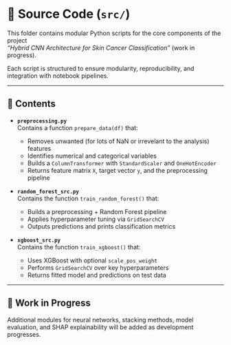 # 🧠 Source Code (`src/`)

This folder contains modular Python scripts for the core components of the project  
*“Hybrid CNN Architecture for Skin Cancer Classification”* (work in progress).

Each script is structured to ensure modularity, reproducibility, and integration with notebook pipelines.

---

## 📂 Contents

- **`preprocessing.py`**  
  Contains a function `prepare_data(df)` that:
  - Removes unwanted (for lots of NaN or irrevelant to the analysis) features 
  - Identifies numerical and categorical variables
  - Builds a `ColumnTransformer` with `StandardScaler` and `OneHotEncoder`
  - Returns feature matrix `X`, target vector `y`, and the preprocessing pipeline

- **`random_forest_src.py`**  
  Contains the function `train_random_forest()` that:
  - Builds a preprocessing + Random Forest pipeline
  - Applies hyperparameter tuning via `GridSearchCV`
  - Outputs predictions and prints classification metrics

- **`xgboost_src.py`**  
  Contains the function `train_xgboost()` that:
  - Uses XGBoost with optional `scale_pos_weight`
  - Performs `GridSearchCV` over key hyperparameters
  - Returns fitted model and predictions on test data

---

## 🚧 Work in Progress

Additional modules for neural networks, stacking methods, model evaluation, and SHAP explainability will be added as development progresses.
